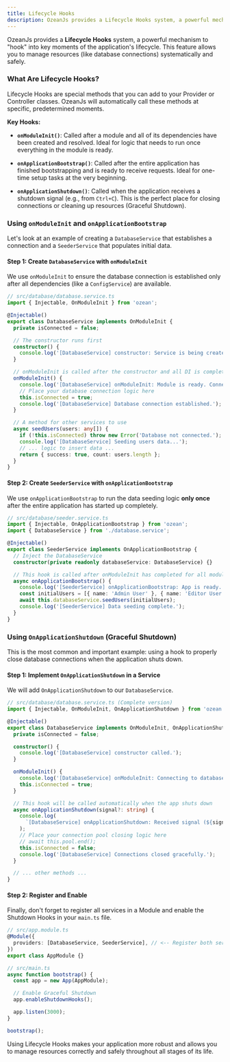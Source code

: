 ```yaml
---
title: Lifecycle Hooks
description: OzeanJs provides a Lifecycle Hooks system, a powerful mechanism to "hook" into key moments of the application's lifecycle. This feature allows you to manage resources (like database connections) systematically and safely.
---
```


OzeanJs provides a **Lifecycle Hooks** system, a powerful mechanism to "hook" into key moments of the application's lifecycle. This feature allows you to manage resources (like database connections) systematically and safely.

### What Are Lifecycle Hooks?

Lifecycle Hooks are special methods that you can add to your Provider or Controller classes. OzeanJs will automatically call these methods at specific, predetermined moments.

**Key Hooks:**

- **`onModuleInit()`**: Called after a module and all of its dependencies have been created and resolved. Ideal for logic that needs to run once everything in the module is ready.

- **`onApplicationBootstrap()`**: Called after the entire application has finished bootstrapping and is ready to receive requests. Ideal for one-time setup tasks at the very beginning.

- **`onApplicationShutdown()`**: Called when the application receives a shutdown signal (e.g., from `Ctrl+C`). This is the perfect place for closing connections or cleaning up resources (Graceful Shutdown).

### Using `onModuleInit` and `onApplicationBootstrap`

Let's look at an example of creating a `DatabaseService` that establishes a connection and a `SeederService` that populates initial data.

#### Step 1: Create `DatabaseService` with `onModuleInit`

We use `onModuleInit` to ensure the database connection is established only after all dependencies (like a `ConfigService`) are available.

```typescript
// src/database/database.service.ts
import { Injectable, OnModuleInit } from 'ozean';

@Injectable()
export class DatabaseService implements OnModuleInit {
  private isConnected = false;

  // The constructor runs first
  constructor() {
    console.log('[DatabaseService] constructor: Service is being created.');
  }

  // onModuleInit is called after the constructor and all DI is complete
  onModuleInit() {
    console.log('[DatabaseService] onModuleInit: Module is ready. Connecting to database...');
    // Place your database connection logic here
    this.isConnected = true;
    console.log('[DatabaseService] Database connection established.');
  }

  // A method for other services to use
  async seedUsers(users: any[]) {
    if (!this.isConnected) throw new Error('Database not connected.');
    console.log('[DatabaseService] Seeding users data...');
    // ... logic to insert data ...
    return { success: true, count: users.length };
  }
}
```

#### Step 2: Create `SeederService` with `onApplicationBootstrap`

We use `onApplicationBootstrap` to run the data seeding logic **only once** after the entire application has started up completely.

```typescript
// src/database/seeder.service.ts
import { Injectable, OnApplicationBootstrap } from 'ozean';
import { DatabaseService } from './database.service';

@Injectable()
export class SeederService implements OnApplicationBootstrap {
  // Inject the DatabaseService
  constructor(private readonly databaseService: DatabaseService) {}

  // This hook is called after onModuleInit has completed for all modules
  async onApplicationBootstrap() {
    console.log('[SeederService] onApplicationBootstrap: App is ready. Seeding initial data...');
    const initialUsers = [{ name: 'Admin User' }, { name: 'Editor User' }];
    await this.databaseService.seedUsers(initialUsers);
    console.log('[SeederService] Data seeding complete.');
  }
}
```

### Using `OnApplicationShutdown` (Graceful Shutdown)

This is the most common and important example: using a hook to properly close database connections when the application shuts down.

#### Step 1: Implement `OnApplicationShutdown` in a Service

We will add `OnApplicationShutdown` to our `DatabaseService`.

```typescript
// src/database/database.service.ts (Complete version)
import { Injectable, OnModuleInit, OnApplicationShutdown } from 'ozean';

@Injectable()
export class DatabaseService implements OnModuleInit, OnApplicationShutdown {
  private isConnected = false;

  constructor() {
    console.log('[DatabaseService] constructor called.');
  }

  onModuleInit() {
    console.log('[DatabaseService] onModuleInit: Connecting to database...');
    this.isConnected = true;
  }

  // This hook will be called automatically when the app shuts down
  async onApplicationShutdown(signal?: string) {
    console.log(
      `[DatabaseService] onApplicationShutdown: Received signal (${signal}). Closing connections...`
    );
    // Place your connection pool closing logic here
    // await this.pool.end();
    this.isConnected = false;
    console.log('[DatabaseService] Connections closed gracefully.');
  }

  // ... other methods ...
}
```

#### Step 2: Register and Enable

Finally, don't forget to register all services in a Module and enable the Shutdown Hooks in your `main.ts` file.

```typescript
// src/app.module.ts
@Module({
  providers: [DatabaseService, SeederService], // <-- Register both services
})
export class AppModule {}

// src/main.ts
async function bootstrap() {
  const app = new App(AppModule);

  // Enable Graceful Shutdown
  app.enableShutdownHooks();

  app.listen(3000);
}

bootstrap();
```

Using Lifecycle Hooks makes your application more robust and allows you to manage resources correctly and safely throughout all stages of its life.
